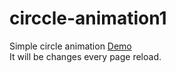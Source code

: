 # circcle-animation1
Simple circle animation <a href="https://afsar-uddin.github.io/circcle-animation1/">Demo</a> <br>
It will be changes every page reload. 
